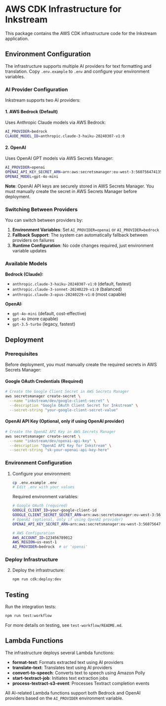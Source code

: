 # AWS CDK Infrastructure for Inkstream

This package contains the AWS CDK infrastructure code for the Inkstream application.

## Environment Configuration

The infrastructure supports multiple AI providers for text formatting and translation. Copy `.env.example` to `.env` and configure your environment variables.

### AI Provider Configuration

Inkstream supports two AI providers:

#### 1. AWS Bedrock (Default)
Uses Anthropic Claude models via AWS Bedrock:
```bash
AI_PROVIDER=bedrock
CLAUDE_MODEL_ID=anthropic.claude-3-haiku-20240307-v1:0
```

#### 2. OpenAI
Uses OpenAI GPT models via AWS Secrets Manager:
```bash
AI_PROVIDER=openai
OPENAI_API_KEY_SECRET_ARN=arn:aws:secretsmanager:eu-west-3:560756474135:secret:inkstream/dev/openai/api-key-xxxxxx
OPENAI_MODEL=gpt-4o-mini
```

**Note**: OpenAI API keys are securely stored in AWS Secrets Manager. You must manually create the secret in AWS Secrets Manager before deployment.

### Switching Between Providers

You can switch between providers by:

1. **Environment Variables**: Set `AI_PROVIDER=openai` or `AI_PROVIDER=bedrock`
2. **Fallback Support**: The system can automatically fallback between providers on failures
3. **Runtime Configuration**: No code changes required, just environment variable updates

### Available Models

**Bedrock (Claude):**
- `anthropic.claude-3-haiku-20240307-v1:0` (default, fastest)
- `anthropic.claude-3-sonnet-20240229-v1:0` (balanced)
- `anthropic.claude-3-opus-20240229-v1:0` (most capable)

**OpenAI:**
- `gpt-4o-mini` (default, cost-effective)
- `gpt-4o` (more capable)
- `gpt-3.5-turbo` (legacy, fastest)

## Deployment

### Prerequisites

Before deployment, you must manually create the required secrets in AWS Secrets Manager:

#### Google OAuth Credentials (Required)
```bash
# Create the Google Client Secret in AWS Secrets Manager
aws secretsmanager create-secret \
  --name "inkstream/dev/google-client-secret" \
  --description "Google OAuth Client Secret for Inkstream" \
  --secret-string "your-google-client-secret-value"
```

#### OpenAI API Key (Optional, only if using OpenAI provider)
```bash
# Create the OpenAI API Key in AWS Secrets Manager
aws secretsmanager create-secret \
  --name "inkstream/dev/openai-api-key" \
  --description "OpenAI API Key for Inkstream" \
  --secret-string "sk-your-openai-api-key-here"
```

### Environment Configuration

1. Configure your environment:
   ```bash
   cp .env.example .env
   # Edit .env with your values
   ```

   Required environment variables:
   ```bash
   # Google OAuth (required)
   GOOGLE_CLIENT_ID=your-google-client-id
   GOOGLE_CLIENT_SECRET_SECRET_ARN=arn:aws:secretsmanager:eu-west-3:560756474135:secret:inkstream/dev/google-client-secret-xxxxxx
   # OpenAI (optional, only if using OpenAI provider)
   OPENAI_API_KEY_SECRET_ARN=arn:aws:secretsmanager:eu-west-3:560756474135:secret:inkstream/dev/openai/api-key-xxxxxx

   # AWS Configuration
   AWS_ACCOUNT_ID=123456789012
   AWS_REGION=us-east-1
   AI_PROVIDER=bedrock  # or 'openai'
   ```

### Deploy Infrastructure

2. Deploy the infrastructure:
   ```bash
   npm run cdk:deploy:dev
   ```

## Testing

Run the integration tests:
```bash
npm run test:workflow
```

For more details on testing, see `test-workflow/README.md`.

## Lambda Functions

The infrastructure deploys several Lambda functions:

- **format-text**: Formats extracted text using AI providers
- **translate-text**: Translates text using AI providers  
- **convert-to-speech**: Converts text to speech using Amazon Polly
- **start-textract-job**: Initiates text extraction jobs
- **process-textract-s3-event**: Processes Textract completion events

All AI-related Lambda functions support both Bedrock and OpenAI providers based on the `AI_PROVIDER` environment variable.
